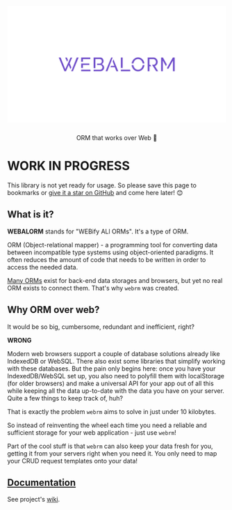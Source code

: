 <h1 align="center">
  <img width="1024" height="268" style="object-fit:cover" src="logo/logo-color-text.svg" alt="webalorm">
</h1>

<p align="center">
  ORM that works over Web 💪
<p>

# WORK IN PROGRESS

This library is not yet ready for usage. So please save this page to bookmarks or [give it a star on GitHub](https://github.com/KazanExpress/webrm) and come here later! 😊


## What is it?

**WEBALORM** stands for "WEBify ALl ORMs". It's a type of ORM.

ORM (Object-relational mapper) - a programming tool for converting data between incompatible type systems using object-oriented paradigms. It often reduces the amount of code that needs to be written in order to access the needed data.

[Many ORMs](https://github.com/search?q=ORM) exist for back-end data storages and browsers, but yet no real ORM exists to connect them. That's why `webrm` was created.

## Why ORM over web?

It would be so big, cumbersome, redundant and inefficient, right?

**WRONG**

Modern web browsers support a couple of database solutions already like IndexedDB or WebSQL. There also exist some libraries that simplify working with these databases. But the pain only begins here: once you have your IndexedDB/WebSQL set up, you also need to polyfill them with localStorage (for older browsers) and make a universal API for your app out of all this while keeping all the data up-to-date with the data you have on your server. Quite a few things to keep track of, huh?

That is exactly the problem `webrm` aims to solve in just under 10 kilobytes.

So instead of reinventing the wheel each time you need a reliable and sufficient storage for your web application - just use `webrm`!

Part of the cool stuff is that `webrm` can also keep your data fresh for you, getting it from your servers right when you need it. You only need to map your CRUD request templates onto your data!

## [Documentation](https://github.com/KazanExpress/webrm/wiki)

See project's [wiki](https://github.com/KazanExpress/webrm/wiki).
